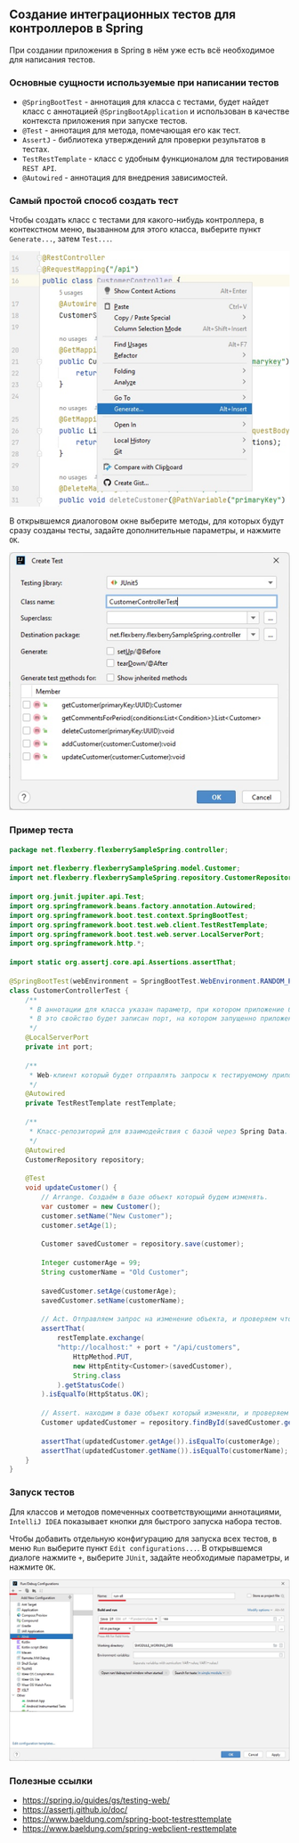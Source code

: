 ## Создание интеграционных тестов для контроллеров в Spring

При создании приложения в Spring в нём уже есть всё необходимое для написания тестов.

### Основные сущности используемые при написании тестов

* `@SpringBootTest` - аннотация для класса с тестами, будет найдет класс с аннотацией `@SpringBootApplication` и использован в качестве контекста приложения при запуске тестов.
* `@Test` - аннотация для метода, помечающая его как тест.
* `AssertJ` - библиотека утверждений для проверки результатов в тестах.
* `TestRestTemplate` - класс с удобным функционалом для тестирования `REST API`.
* `@Autowired` - аннотация для внедрения зависимостей.

### Самый простой способ создать тест

Чтобы создать класс с тестами для какого-нибудь контроллера, в контекстном меню, вызванном для этого класса, выберите пункт `Generate...`, затем `Test...`.

![Контекстное меню вызванное для класса](images/class-context-menu.jpg)

В открывшемся диалоговом окне выберите методы, для которых будут сразу созданы тесты, задайте дополнительные параметры, и нажмите `OK`.

![Диалог параметров создания теста](images/create-test-dialog.jpg)

### Пример теста

```java
package net.flexberry.flexberrySampleSpring.controller;

import net.flexberry.flexberrySampleSpring.model.Customer;
import net.flexberry.flexberrySampleSpring.repository.CustomerRepository;

import org.junit.jupiter.api.Test;
import org.springframework.beans.factory.annotation.Autowired;
import org.springframework.boot.test.context.SpringBootTest;
import org.springframework.boot.test.web.client.TestRestTemplate;
import org.springframework.boot.test.web.server.LocalServerPort;
import org.springframework.http.*;

import static org.assertj.core.api.Assertions.assertThat;

@SpringBootTest(webEnvironment = SpringBootTest.WebEnvironment.RANDOM_PORT)
class CustomerControllerTest {
    /**
     * В аннотации для класса указан параметр, при котором приложение будет запускатся на случайном порту.
     * В это свойство будет записан порт, на котором запущенно приложение.
     */
    @LocalServerPort
    private int port;

    /**
     * Web-клиент который будет отправлять запросы к тестируемому приложению.
     */
    @Autowired
    private TestRestTemplate restTemplate;

    /**
     * Класс-репозиторий для взаимодействия с базой через Spring Data.
     */
    @Autowired
    CustomerRepository repository;

    @Test
    void updateCustomer() {
        // Arrange. Создаём в базе объект который будем изменять.
        var customer = new Customer();
        customer.setName("New Customer");
        customer.setAge(1);

        Customer savedCustomer = repository.save(customer);

        Integer customerAge = 99;
        String customerName = "Old Customer";

        savedCustomer.setAge(customerAge);
        savedCustomer.setName(customerName);

        // Act. Отправляем запрос на изменение объекта, и проверяем что он завершился успешно.
        assertThat(
            restTemplate.exchange(
            "http://localhost:" + port + "/api/customers",
                HttpMethod.PUT,
                new HttpEntity<Customer>(savedCustomer),
                String.class
            ).getStatusCode()
        ).isEqualTo(HttpStatus.OK);

        // Assert. находим в базе объект который изменяли, и проверяем результат.
        Customer updatedCustomer = repository.findById(savedCustomer.getPrimarykey()).orElse(new Customer());

        assertThat(updatedCustomer.getAge()).isEqualTo(customerAge);
        assertThat(updatedCustomer.getName()).isEqualTo(customerName);
    }
}
```

### Запуск тестов

Для классов и методов помеченных соответствующими аннотациями, `IntelliJ IDEA` показывает кнопки для быстрого запуска набора тестов.

Чтобы добавить отдельную конфигурацию для запуска всех тестов, в меню `Run` выберите пункт `Edit configurations...`.
В открывшемся диалоге нажмите `+`, выберите `JUnit`, задайте необходимые параметры, и нажмите `OK`.

![Диалог добавления конфигурации для запуска тестов](images/add-run-tests-configuration.jpg)

### Полезные ссылки

* https://spring.io/guides/gs/testing-web/
* https://assertj.github.io/doc/
* https://www.baeldung.com/spring-boot-testresttemplate
* https://www.baeldung.com/spring-webclient-resttemplate
